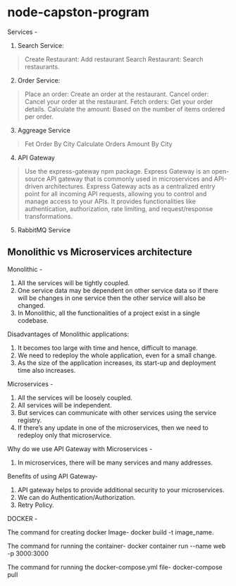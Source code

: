 # node-capston-program

Services -

1. Search Service:
>Create Restaurant: Add restaurant
>Search Restaurant: Search restaurants.

2. Order Service: 
>Place an order: Create an order at the restaurant.
>Cancel order: Cancel your order at the restaurant.
>Fetch orders: Get your order details.
>Calculate the amount: Based on the number of items ordered per order.

3. Aggreage Service
>Fet Order By City
>Calculate Orders Amount By City

4. API Gateway
>Use the express-gateway npm package.
  Express Gateway is an open-source API gateway that is commonly used in microservices and API-driven architectures.
  Express Gateway acts as a centralized entry point for all incoming API requests, allowing you to control and manage access to your APIs. It provides functionalities like authentication, authorization, rate limiting, and request/response transformations.

5. RabbitMQ Service



Monolithic vs Microservices architecture
----------------------------------------

Monolithic - 
1) All the services will be tightly coupled.
2) One service data may be dependent on other service data so if there will be changes in one service then the other service will also be changed.
3) In Monolithic, all the functionalities of a project exist in a single codebase.


Disadvantages of Monolithic applications: 
1) It becomes too large with time and hence, difficult to manage.
2) We need to redeploy the whole application, even for a small change.
3) As the size of the application increases, its start-up and deployment time also increases.


Microservices -
1) All the services will be loosely coupled.
2) All services will be independent.
3) But services can communicate with other services using the service registry.
4) If there’s any update in one of the microservices, then we need to redeploy only that microservice.


Why do we use API Gateway with Microservices - 
1) In microservices, there will be many services and many addresses.

Benefits of using API Gateway-
1) API gateway helps to provide additional security to your microservices.
2) We can do Authentication/Authorization.
3) Retry Policy.


DOCKER -

The command for creating docker Image-
docker build -t image_name.

The command for running the container-
docker container run --name web -p 3000:3000

The command for running the docker-compose.yml file-
docker-compose pull
